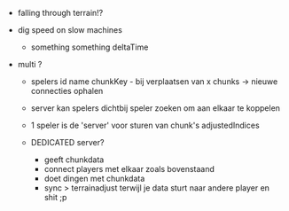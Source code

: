 
- falling through terrain!?

- dig speed on slow machines
    - something something deltaTime

- multi ?
    - spelers id name chunkKey - bij verplaatsen van x chunks -> nieuwe connecties ophalen
    - server kan spelers dichtbij speler zoeken om aan elkaar te koppelen 
    - 1 speler is de 'server' voor sturen van chunk's adjustedIndices

    - DEDICATED server?
        - geeft chunkdata
        - connect players met elkaar zoals bovenstaand
        - doet dingen met chunkdata
        - sync > terrainadjust terwijl je data sturt naar andere player en shit ;p
